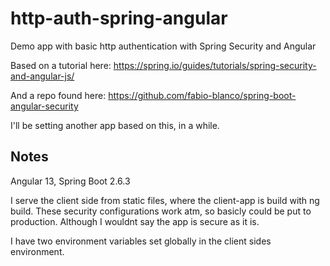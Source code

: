 # http-auth-spring-angular
Demo app with basic http authentication with Spring Security and Angular

Based on a tutorial here: https://spring.io/guides/tutorials/spring-security-and-angular-js/

And a repo found here: https://github.com/fabio-blanco/spring-boot-angular-security

I'll be setting another app based on this, in a while.

## Notes

Angular 13, Spring Boot 2.6.3

I serve the client side from static files, where the client-app is build with ng build. These security configurations work atm, so basicly could be put to production. Although I wouldnt say the app is secure as it is.

I have two environment variables set globally in the client sides environment.
